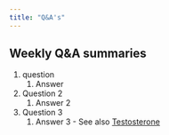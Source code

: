 ```yaml
---
title: "Q&A's"
---
```


## Weekly Q&A summaries

1. question
	1. Answer
2. Question 2
	1. Answer 2
3. Question 3
	1. Answer 3 - See also [Testosterone](Testosterone)